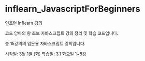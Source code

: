 # inflearn_JavascriptForBeginners

인프런 Inflearn 강의

코드 앙마의 왕 초보 자바스크립트 강의 정리 및 학습 코드입니다.

총 15강의의 입문용 자바스크립트 강의입니다.

시작일: 3월 1일 (화)
학습일:
3.1 화요일 1~8강
